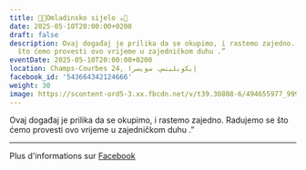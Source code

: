 ```yaml
---
title: 🍫🍪Omladinsko sijelo ☕️🍩
date: 2025-05-10T20:00:00+0200
draft: false
description: Ovaj događaj je prilika da se okupimo, i rastemo zajedno. Radujemo se
  što ćemo provesti ovo vrijeme u zajedničkom duhu .”
eventDate: 2025-05-10T20:00:00+0200
location: Champs-Courbes 24, ‏إيكوبلينس‏، ‏سويسرا‏
facebook_id: '543664342124666'
weight: 30
image: https://scontent-ord5-3.xx.fbcdn.net/v/t39.30808-6/494655977_999846225609310_4487878895912218163_n.jpg?_nc_cat=107&ccb=1-7&_nc_sid=9e60e4&_nc_ohc=sKuBslnmsLQQ7kNvwF7orS0&_nc_oc=Adlk9oF77RhTO_6zCZhwddcP0g4UtsfDeY-mO-Ng04uJRtC8DQK6oZSxE4vSy8rcHAU&_nc_zt=23&_nc_ht=scontent-ord5-3.xx&edm=ABTKTjYEAAAA&_nc_gid=R405Gan1BGK1rvKcPnpyyA&oh=00_AfVB_Qr3Y8HVnUln165mX8kzA5yshULykIlNFoPFJZBZ2Q&oe=68B83118
---
```


Ovaj događaj je prilika da se okupimo, i rastemo zajedno. Radujemo se što ćemo provesti ovo vrijeme u zajedničkom duhu .”

---

Plus d'informations sur [Facebook](https://facebook.com/events/543664342124666)